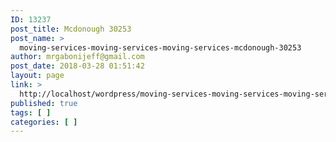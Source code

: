 ```yaml
---
ID: 13237
post_title: Mcdonough 30253
post_name: >
  moving-services-moving-services-moving-services-mcdonough-30253
author: mrgabonijeff@gmail.com
post_date: 2018-03-28 01:51:42
layout: page
link: >
  http://localhost/wordpress/moving-services-moving-services-moving-services-mcdonough-30253/
published: true
tags: [ ]
categories: [ ]
---
```

